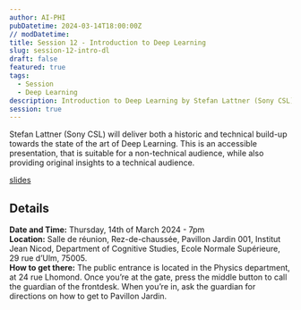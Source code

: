 ```yaml
---
author: AI-PHI
pubDatetime: 2024-03-14T18:00:00Z
// modDatetime:
title: Session 12 - Introduction to Deep Learning
slug: session-12-intro-dl
draft: false
featured: true
tags:
  - Session
  - Deep Learning
description: Introduction to Deep Learning by Stefan Lattner (Sony CSL)
session: true
---
```


Stefan Lattner (Sony CSL) will deliver both a historic and technical build-up towards the state of the art of Deep Learning. This is an accessible presentation, that is suitable for a non-technical audience, while also providing original insights to a technical audience.

[slides](https://drive.google.com/file/d/1TGvtzgfZSEpkoqFvO0fJZbc1HdIOPgAE/view?usp=sharing=)

## Details

**Date and Time:** Thursday, 14th of March 2024 - 7pm  
**Location:** Salle de réunion, Rez-de-chaussée, Pavillon Jardin 001, Institut Jean Nicod, Department of Cognitive Studies, Ecole Normale Supérieure, 29 rue d’Ulm, 75005.  
**How to get there:** The public entrance is located in the Physics department, at 24 rue Lhomond. Once you’re at the gate, press the middle button to call the guardian of the frontdesk. When you’re in, ask the guardian for directions on how to get to Pavillon Jardin.

